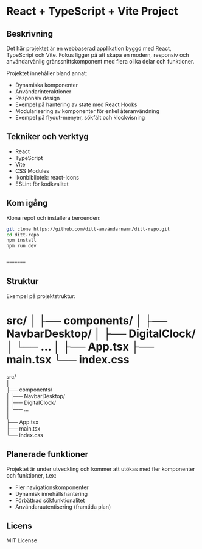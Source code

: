 # React + TypeScript + Vite Project

## Beskrivning
Det här projektet är en webbaserad applikation byggd med React, TypeScript och Vite. Fokus ligger på att skapa en modern, responsiv och användarvänlig gränssnittskomponent med flera olika delar och funktioner.

Projektet innehåller bland annat:
- Dynamiska komponenter
- Användarinteraktioner
- Responsiv design
- Exempel på hantering av state med React Hooks
- Modularisering av komponenter för enkel återanvändning
- Exempel på flyout-menyer, sökfält och klockvisning

## Tekniker och verktyg
- React
- TypeScript
- Vite
- CSS Modules
- Ikonbibliotek: react-icons
- ESLint för kodkvalitet

## Kom igång
Klona repot och installera beroenden:

```bash
git clone https://github.com/ditt-användarnamn/ditt-repo.git
cd ditt-repo
npm install
npm run dev


=======
```


## Struktur
Exempel på projektstruktur:


src/
│
├── components/
│   ├── NavbarDesktop/
│   ├── DigitalClock/
│   └── ...
│
├── App.tsx
├── main.tsx
└── index.css
=======
src/  
│  
├── components/  
│   ├── NavbarDesktop/  
│   ├── DigitalClock/  
│   └── ...  
│  
├── App.tsx  
├── main.tsx  
└── index.css  


## Planerade funktioner
Projektet är under utveckling och kommer att utökas med fler komponenter och funktioner, t.ex:

- Fler navigationskomponenter
- Dynamisk innehållshantering
- Förbättrad sökfunktionalitet
- Användarautentisering (framtida plan)

## Licens
MIT License
